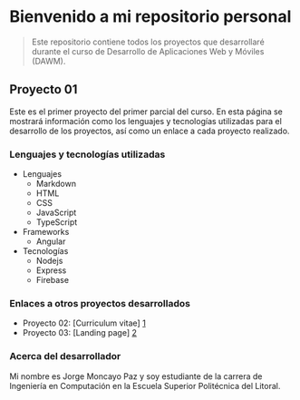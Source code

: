 Bienvenido a mi repositorio personal
====================================

>Este repositorio contiene todos los proyectos que desarrollaré durante el curso de Desarrollo de Aplicaciones Web y Móviles (DAWM).

Proyecto 01
-----------

Este es el primer proyecto del primer parcial del curso. En esta página se mostrará información como los lenguajes y tecnologías utilizadas para el desarrollo de los proyectos, así como un enlace a cada proyecto realizado.


### Lenguajes y tecnologías utilizadas
+ Lenguajes
	+ Markdown
	+ HTML
	+ CSS
	+ JavaScript
	+ TypeScript
+ Frameworks
	+ Angular
+ Tecnologías
	+ Nodejs
	+ Express
	+ Firebase

### Enlaces a otros proyectos desarrollados
+ Proyecto 02: [Curriculum vitae] [1]
+ Proyecto 03: [Landing page] [2]

[1]: https://jlmoncay.github.io/curriculum/
[2]: https://jlmoncay.github.io/landing-page/

### Acerca del desarrollador

Mi nombre es Jorge Moncayo Paz y soy estudiante de la carrera de Ingeniería en Computación en la Escuela Superior Politécnica del Litoral.


